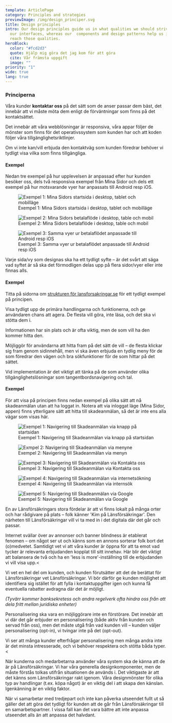 ```yaml
---
template: ArticlePage
category: Principles and strategies
previewImage: /img/design_principer.svg
title: Design principles
intro: Our design principles guide us in what qualities we should strive for in
  our interfaces, whereas our  components and design patterns help us in how to
  reach those qualities.
heroBlock:
  color: "#fcd2d3"
  quote: Hjälp mig göra det jag kom för att göra
  cite: Vår främsta uppgift
  image: ""
priority: "1"
wide: true
lang: true
---
```

### Principerna

<section>
<Collapse title="Upplevelsen är utformad för denna kanal">
<div class="content">

















Våra kunder <strong>kontaktar oss</strong> på det sätt som de anser passar dem bäst, det innebär att vi måste möta dem enligt de förväntningar som finns på det kontaktsättet. 

Det innebär att våra webblösningar är responsiva, våra appar följer de mönster som finns för det operativssystem som kunden har och att koden följer våra tillgänglighetsriktlinjer.

Om vi inte kan/vill erbjuda den kontaktväg som kunden föredrar behöver vi tydligt visa vilka som finns tillgängliga.</div>

#### Exempel

Nedan tre exempel på hur upplevelsen är anpassad efter hur kunden besöker oss, dels två responsiva exempel från Mina Sidor och dels ett exempel på hur motsvarande vyer har anpassats till Android resp iOS.

<figure class="Image Image__border "><img src="/img/mis-startsida-responsiv.jpg" srcset="/img/mis-startsida-responsiv.jpg 2x" alt="Exempel 1: Mina Sidors startsida i desktop, tablet och mobilläge"><figcaption><div class="Image__caption">Exempel 1: Mina Sidors startsida i desktop, tablet och mobilläge</div></figcaption></figure>

<figure class="Image Image__border "><img src="/img/mis-betala-mvp-responsiv.jpg" srcset="/img/mis-betala-mvp-responsiv.jpg 2x" alt="Exempel 2: Mina Sidors betalaflöde i desktop, table och mobil"><figcaption><div class="Image__caption">Exempel 2: Mina Sidors betalaflöde i desktop, table och mobil</div></figcaption></figure>

<figure class="Image Image__border "><img src="/img/samma-flode-ios-vs-android.jpg" srcset="/img/samma-flode-ios-vs-android.jpg 2x" alt="Exempel 3: Samma vyer ur betalaflödet anpassade till Android resp iOS"><figcaption><div class="Image__caption">Exempel 3: Samma vyer ur betalaflödet anpassade till Android resp iOS</div></figcaption></figure>
















</div></Collapse>
<Collapse title="Varje sida har ett primärt syfte">
<div class="content">

Varje sida/vy som designas ska ha ett tydligt syfte – är det svårt att säga vad syftet är så ska det förmodligen delas upp på flera sidor/vyer eller inte finnas alls.

#### Exempel

Titta på sidorna om [strukturen för lansforsakringar.se](/patterns/lansforsakringar-se) för ett tydligt exempel på principen.
</div></Collapse>
<Collapse title="Handling och funktion före information">
<div class="content">




















Visa tydligt upp de primära handlingarna och funktionerna, och ge användaren chans att agera. De flesta vill göra, inte läsa, och det ska vi stötta dem i.

Informationen har sin plats och är ofta viktig, men de som vill ha den kommer hitta den.

















</div></Collapse>
<Collapse title="Alla hittar rätt på olika sätt">
<div class="content">

















Möjliggör för användarna att hitta fram på det sätt de vill – de flesta klickar sig fram genom sidinnehåll, men vi ska även erbjuda en tydlig meny för de som föredrar den vägen och bra sökfunktioner för de som hittar på det sättet.

Vid implementation är det viktigt att tänka på de som använder olika tillgänglighetslösningar som tangentbordsnavigering och tal.

#### Exempel

För att visa på principen finns nedan exempel på olika sätt att nå skadeanmälan utan att ha loggat in. Notera att via inloggat läge (Mina Sidor, appen) finns ytterligare sätt att hitta till skadeanmälan, så det är inte ens alla vägar som visas här.

<figure class="Image Image__border "><img src="/img/till-skadeanmalan-startsidan.gif" srcset="/img/till-skadeanmalan-startsidan.gif 2x" alt="Exempel 1: Navigering till Skadeanmälan via knapp på startsidan"><figcaption><div class="Image__caption">Exempel 1: Navigering till Skadeanmälan via knapp på startsidan</div></figcaption></figure>



<figure class="Image Image__border "><img src="/img/till-skadeanmalan-meny.gif" srcset="/img/till-skadeanmalan-meny.gif 2x" alt="Exmpel 2: Navigering till Skadeanmälan via menyne"><figcaption><div class="Image__caption">Exempel 2: Navigering till Skadeanmälan via menyn</div></figcaption></figure>

<figure class="Image Image__border "><img src="/img/till-skadeanmalan-kontakta-oss.gif" srcset="/img/till-skadeanmalan-kontakta-oss.gif 2x" alt="Exempel 3: Navigering till Skadeanmälan via Kontakta oss"><figcaption><div class="Image__caption">Exempel 3: Navigering till Skadeanmälan via Kontakta oss</div></figcaption></figure>

<figure class="Image Image__border "><img src="/img/till-skadeanmalan-internsok.gif" srcset="/img/till-skadeanmalan-internsok.gif 2x" alt="Exempel 4: Navigering till Skadeanmälan via internetsökning"><figcaption><div class="Image__caption">Exempel 4: Navigering till Skadeanmälan via internsök</div></figcaption></figure>

<figure class="Image Image__border "><img src="/img/till-skadeanmalan-google.gif" srcset="/img/till-skadeanmalan-google.gif 2x" alt="Exempel 5: Navigering till Skadeanmälan via Google"><figcaption><div class="Image__caption">Exempel 5: Navigering till Skadeanmälan via Google</div></figcaption></figure>
















</div></Collapse>
<Collapse title="Styrkan i det personliga och lokala återspeglas i det digitala">
<div class="content">


















En av Länsförsäkringars stora fördelar är att vi finns lokalt på många orter och har rådgivare på plats – folk känner 'Kim på Länsförsäkringar'. Den närheten till Länsförsäkringar vill vi ta med in i det digitala där det går och passar.

















</div></Collapse>
<Collapse title="Relevanta, men få, erbjudanden i en naturlig kontext">
<div class="content">





















Internet svällar över av annonser och banner blindness är etablerat fenomen – om något ser ut och känns som en annons sorterar folk bort det (o)medvetet. Samtidigt vet vi att våra kunder är öppna för att ta emot vad tycker är relevanta erbjudanden kopplat till sitt innehav. Här blir det viktigt att balansera de två och ha en 'less is more'-inställning till de erbjudanden vi vill visa upp.<

















</div></Collapse>
<Collapse title="Kunden möts utifrån det Länsförsäkringar vet, eller borde veta, om kunden">
<div class="content">























Vi vet en hel del om kunden, och kunden förutsätter att det de berättat för Länsförsäkringar vet Länsförsäkringar. Vi bör därför ge kunden möjlighet att identifiera sig istället för att fylla i kontaktuppgifter igen och kunna få eventuella rabatter avdragna där det är möjligt.

*(Tyvärr kommer banksekretess och andra regelverk ofta hindra oss från att dela fritt mellan juridiska enheter)*


















</div></Collapse>
<Collapse title="Personalisering är alltid kundens val">
<div class="content">






















Personalisering ska vara en möjliggörare inte en förstörare. Det innebär att vi där det går erbjuder en personalisering (både aktiv från kunden och servad från oss), men det måste utgå från vad kunden vill – kunden väljer personalisering (opt-in), vi tvingar inte på det (opt-out).

Vi ser att många kunder efterfrågar personalisering men många andra inte är det minsta intresserade, och vi behöver respektera och stötta båda typer.<


















</div></Collapse>
<Collapse title="Det ska kännas Länsförsäkringar">
<div class="content">




















När kunderna och medarbetarna använder våra system ska de känna att de är på Länsförsäkringar. Vi har våra generella designkomponenter, men de måste förstås tolkas utifrån situationen de används i. Det viktigaste är att det känns som Länsförsäkringar rakt igenom. Våra designmönster för olika typ av handlingar (t.ex. köpa något) är en viktig del i att skapa den känslan. Igenkänning är en viktig faktor.

När vi samarbetar med tredjepart och inte kan påverka utseendet fullt ut så gäller det att göra det tydligt för kunden att de går från Länsförsäkringar till en samarbetspartner. I vissa fall kan det vara bättre att inte anpassa utseendet alls än att anpassa det halvdant.

















</div></Collapse>
</section>